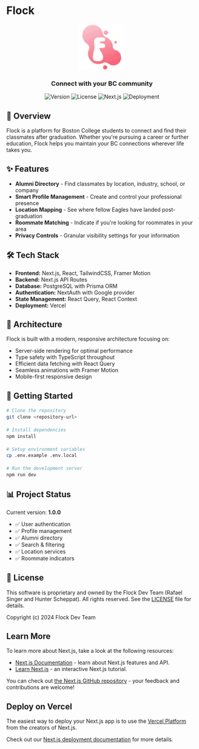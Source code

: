 # Flock

<div align="center">
  <img src="public/logo.svg" alt="Flock Logo" width="120" height="120" />
  
  <h3>Connect with your BC community</h3>

![Version](https://img.shields.io/badge/version-1.0.0-blue)
![License](https://img.shields.io/badge/license-Proprietary-red)
![Next.js](https://img.shields.io/badge/Next.js-14-black)
![Deployment](https://img.shields.io/badge/deployment-Vercel-black)

</div>

## 🚀 Overview

Flock is a platform for Boston College students to connect and find their classmates after graduation. Whether you're pursuing a career or further education, Flock helps you maintain your BC connections wherever life takes you.

## ✨ Features

- **Alumni Directory** - Find classmates by location, industry, school, or company
- **Smart Profile Management** - Create and control your professional presence
- **Location Mapping** - See where fellow Eagles have landed post-graduation
- **Roommate Matching** - Indicate if you're looking for roommates in your area
- **Privacy Controls** - Granular visibility settings for your information

## 🛠️ Tech Stack

- **Frontend:** Next.js, React, TailwindCSS, Framer Motion
- **Backend:** Next.js API Routes
- **Database:** PostgreSQL with Prisma ORM
- **Authentication:** NextAuth with Google provider
- **State Management:** React Query, React Context
- **Deployment:** Vercel

## 🧩 Architecture

Flock is built with a modern, responsive architecture focusing on:

- Server-side rendering for optimal performance
- Type safety with TypeScript throughout
- Efficient data fetching with React Query
- Seamless animations with Framer Motion
- Mobile-first responsive design

## 🚦 Getting Started

```bash
# Clone the repository
git clone <repository-url>

# Install dependencies
npm install

# Setup environment variables
cp .env.example .env.local

# Run the development server
npm run dev
```

## 📊 Project Status

Current version: **1.0.0**

- ✅ User authentication
- ✅ Profile management
- ✅ Alumni directory
- ✅ Search & filtering
- ✅ Location services
- ✅ Roommate indicators

## 📝 License

This software is proprietary and owned by the Flock Dev Team (Rafael Singer and Hunter Scheppat).
All rights reserved. See the [LICENSE](./LICENSE) file for details.

Copyright (c) 2024 Flock Dev Team

## Learn More

To learn more about Next.js, take a look at the following resources:

- [Next.js Documentation](https://nextjs.org/docs) - learn about Next.js features and API.
- [Learn Next.js](https://nextjs.org/learn) - an interactive Next.js tutorial.

You can check out [the Next.js GitHub repository](https://github.com/vercel/next.js) - your feedback and contributions are welcome!

## Deploy on Vercel

The easiest way to deploy your Next.js app is to use the [Vercel Platform](https://vercel.com/new?utm_medium=default-template&filter=next.js&utm_source=create-next-app&utm_campaign=create-next-app-readme) from the creators of Next.js.

Check out our [Next.js deployment documentation](https://nextjs.org/docs/app/building-your-application/deploying) for more details.
